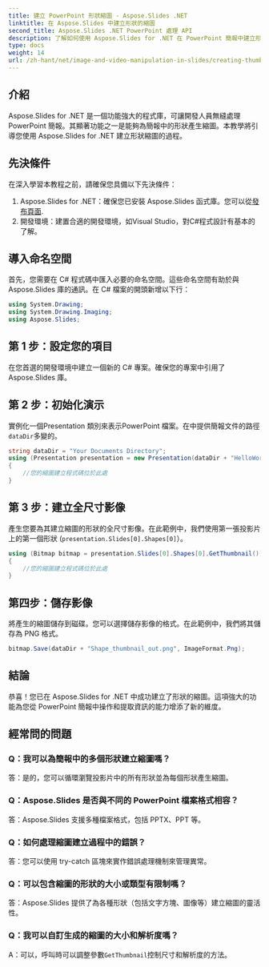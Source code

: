 ```yaml
---
title: 建立 PowerPoint 形狀縮圖 - Aspose.Slides .NET
linktitle: 在 Aspose.Slides 中建立形狀的縮圖
second_title: Aspose.Slides .NET PowerPoint 處理 API
description: 了解如何使用 Aspose.Slides for .NET 在 PowerPoint 簡報中建立形狀的縮圖。面向開發人員的全面逐步指南。
type: docs
weight: 14
url: /zh-hant/net/image-and-video-manipulation-in-slides/creating-thumbnail-shape/
---
```

## 介紹
Aspose.Slides for .NET 是一個功能強大的程式庫，可讓開發人員無縫處理 PowerPoint 簡報。其顯著功能之一是能夠為簡報中的形狀產生縮圖。本教學將引導您使用 Aspose.Slides for .NET 建立形狀縮圖的過程。
## 先決條件
在深入學習本教程之前，請確保您具備以下先決條件：
1.  Aspose.Slides for .NET：確保您已安裝 Aspose.Slides 函式庫。您可以從[發布頁面](https://releases.aspose.com/slides/net/).
2. 開發環境：建置合適的開發環境，如Visual Studio，對C#程式設計有基本的了解。
## 導入命名空間
首先，您需要在 C# 程式碼中匯入必要的命名空間。這些命名空間有助於與 Aspose.Slides 庫的通訊。在 C# 檔案的開頭新增以下行：
```csharp
using System.Drawing;
using System.Drawing.Imaging;
using Aspose.Slides;
```
## 第 1 步：設定您的項目
在您首選的開發環境中建立一個新的 C# 專案。確保您的專案中引用了 Aspose.Slides 庫。
## 第 2 步：初始化演示
實例化一個Presentation 類別來表示PowerPoint 檔案。在中提供簡報文件的路徑`dataDir`多變的。
```csharp
string dataDir = "Your Documents Directory";
using (Presentation presentation = new Presentation(dataDir + "HelloWorld.pptx"))
{
    //您的縮圖建立程式碼位於此處
}
```
## 第 3 步：建立全尺寸影像
產生您要為其建立縮圖的形狀的全尺寸影像。在此範例中，我們使用第一張投影片上的第一個形狀 (`presentation.Slides[0].Shapes[0]`）。
```csharp
using (Bitmap bitmap = presentation.Slides[0].Shapes[0].GetThumbnail())
{
    //您的縮圖建立程式碼位於此處
}
```
## 第四步：儲存影像
將產生的縮圖儲存到磁碟。您可以選擇儲存影像的格式。在此範例中，我們將其儲存為 PNG 格式。
```csharp
bitmap.Save(dataDir + "Shape_thumbnail_out.png", ImageFormat.Png);
```
## 結論
恭喜！您已在 Aspose.Slides for .NET 中成功建立了形狀的縮圖。這項強大的功能為您從 PowerPoint 簡報中操作和提取資訊的能力增添了新的維度。
## 經常問的問題
### Q：我可以為簡報中的多個形狀建立縮圖嗎？
答：是的，您可以循環瀏覽投影片中的所有形狀並為每個形狀產生縮圖。
### Q：Aspose.Slides 是否與不同的 PowerPoint 檔案格式相容？
答：Aspose.Slides 支援多種檔案格式，包括 PPTX、PPT 等。
### Q：如何處理縮圖建立過程中的錯誤？
答：您可以使用 try-catch 區塊來實作錯誤處理機制來管理異常。
### Q：可以包含縮圖的形狀的大小或類型有限制嗎？
答：Aspose.Slides 提供了為各種形狀（包括文字方塊、圖像等）建立縮圖的靈活性。
### Q：我可以自訂生成的縮圖的大小和解析度嗎？
 A：可以，呼叫時可以調整參數`GetThumbnail`控制尺寸和解析度的方法。